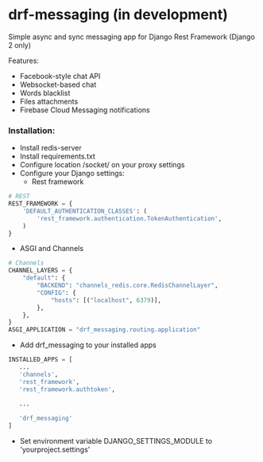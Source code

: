 # drf-messaging (in development)
Simple async and sync messaging app for Django Rest Framework (Django 2 only)

Features:
+ Facebook-style chat API
+ Websocket-based chat
+ Words blacklist
+ Files attachments
+ Firebase Cloud Messaging notifications

### Installation:
* Install redis-server
* Install requirements.txt
* Configure location /socket/ on your proxy settings
* Configure your Django settings:
  * Rest framework

```python
# REST
REST_FRAMEWORK = {
    'DEFAULT_AUTHENTICATION_CLASSES': (
        'rest_framework.authentication.TokenAuthentication',
    )
}
```
  * ASGI and Channels
```python
# Channels
CHANNEL_LAYERS = {
    "default": {
        "BACKEND": "channels_redis.core.RedisChannelLayer",
        "CONFIG": {
            "hosts": [("localhost", 6379)],
        },
    },
}
ASGI_APPLICATION = "drf_messaging.routing.application"
```
  * Add drf_messaging to your installed apps
 ```python
INSTALLED_APPS = [
	...
    'channels',
    'rest_framework',
    'rest_framework.authtoken',

	...
	
    'drf_messaging'
]
```
  * Set environment variable DJANGO_SETTINGS_MODULE to 'yourproject.settings'